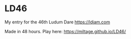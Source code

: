 # LD46
My entry for the 46th Ludum Dare https://ldjam.com

Made in 48 hours. Play here: https://miltage.github.io/LD46/

